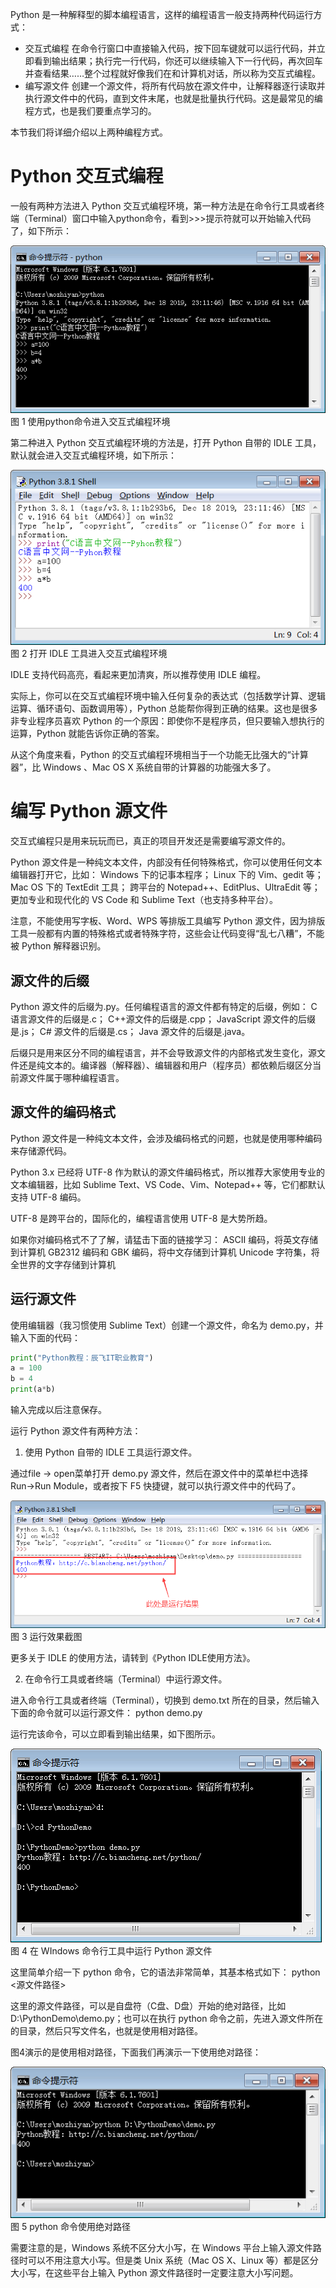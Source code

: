 Python 是一种解释型的脚本编程语言，这样的编程语言一般支持两种代码运行方式：
-  交互式编程
在命令行窗口中直接输入代码，按下回车键就可以运行代码，并立即看到输出结果；执行完一行代码，你还可以继续输入下一行代码，再次回车并查看结果……整个过程就好像我们在和计算机对话，所以称为交互式编程。
-  编写源文件
创建一个源文件，将所有代码放在源文件中，让解释器逐行读取并执行源文件中的代码，直到文件末尾，也就是批量执行代码。这是最常见的编程方式，也是我们要重点学习的。

本节我们将详细介绍以上两种编程方式。
# Python 交互式编程
一般有两种方法进入 Python 交互式编程环境，第一种方法是在命令行工具或者终端（Terminal）窗口中输入python命令，看到>>>提示符就可以开始输入代码了，如下所示：
<div class='img_content'>
    <img  src="../imgs/2.2.1.gif" />
    <span>图 1 使用python命令进入交互式编程环境</span>
</div>


第二种进入 Python 交互式编程环境的方法是，打开 Python 自带的 IDLE 工具，默认就会进入交互式编程环境，如下所示：
<div class='img_content'>
    <img  src="../imgs/2.2.2.gif" />
    <span>图 2 打开 IDLE 工具进入交互式编程环境</span>
</div>

IDLE 支持代码高亮，看起来更加清爽，所以推荐使用 IDLE 编程。

实际上，你可以在交互式编程环境中输入任何复杂的表达式（包括数学计算、逻辑运算、循环语句、函数调用等），Python 总能帮你得到正确的结果。这也是很多非专业程序员喜欢 Python 的一个原因：即使你不是程序员，但只要输入想执行的运算，Python 就能告诉你正确的答案。

从这个角度来看，Python 的交互式编程环境相当于一个功能无比强大的“计算器”，比 Windows 、Mac OS X 系统自带的计算器的功能强大多了。
# 编写 Python 源文件
交互式编程只是用来玩玩而已，真正的项目开发还是需要编写源文件的。

Python 源文件是一种纯文本文件，内部没有任何特殊格式，你可以使用任何文本编辑器打开它，比如：
Windows 下的记事本程序；
Linux 下的 Vim、gedit 等；
Mac OS 下的 TextEdit 工具；
跨平台的 Notepad++、EditPlus、UltraEdit 等；
更加专业和现代化的 VS Code 和 Sublime Text（也支持多种平台）。

注意，不能使用写字板、Word、WPS 等排版工具编写 Python 源文件，因为排版工具一般都有内置的特殊格式或者特殊字符，这些会让代码变得“乱七八糟”，不能被 Python 解释器识别。
## 源文件的后缀
Python 源文件的后缀为.py。任何编程语言的源文件都有特定的后缀，例如：
C语言源文件的后缀是.c；
C++源文件的后缀是.cpp；
JavaScript 源文件的后缀是.js；
C# 源文件的后缀是.cs；
Java 源文件的后缀是.java。

后缀只是用来区分不同的编程语言，并不会导致源文件的内部格式发生变化，源文件还是纯文本的。编译器（解释器）、编辑器和用户（程序员）都依赖后缀区分当前源文件属于哪种编程语言。
## 源文件的编码格式
Python 源文件是一种纯文本文件，会涉及编码格式的问题，也就是使用哪种编码来存储源代码。

Python 3.x 已经将 UTF-8 作为默认的源文件编码格式，所以推荐大家使用专业的文本编辑器，比如 Sublime Text、VS Code、Vim、Notepad++ 等，它们都默认支持 UTF-8 编码。

UTF-8 是跨平台的，国际化的，编程语言使用 UTF-8 是大势所趋。

如果你对编码格式不了了解，请猛击下面的链接学习：
ASCII 编码，将英文存储到计算机
GB2312 编码和 GBK 编码，将中文存储到计算机
Unicode 字符集，将全世界的文字存储到计算机
## 运行源文件
使用编辑器（我习惯使用 Sublime Text）创建一个源文件，命名为 demo.py，并输入下面的代码：

```python
print("Python教程：辰飞IT职业教育")
a = 100
b = 4
print(a*b)
```
输入完成以后注意保存。

运行 Python 源文件有两种方法：

1) 使用 Python 自带的 IDLE 工具运行源文件。

通过file -> open菜单打开 demo.py 源文件，然后在源文件中的菜单栏中选择Run->Run Module，或者按下 F5 快捷键，就可以执行源文件中的代码了。
<div class='img_content'>
    <img  src="../imgs/2.2.3.gif" />
    <span>图 3 运行效果截图</span>
</div>

更多关于 IDLE 的使用方法，请转到《Python IDLE使用方法》。

2) 在命令行工具或者终端（Terminal）中运行源文件。

进入命令行工具或者终端（Terminal），切换到 demo.txt 所在的目录，然后输入下面的命令就可以运行源文件：
python demo.py

运行完该命令，可以立即看到输出结果，如下图所示。
<div class='img_content'>
    <img  src="../imgs/2.2.4.gif" />
    <span>图 4 在 WIndows 命令行工具中运行 Python 源文件</span>
</div>
 


这里简单介绍一下 python 命令，它的语法非常简单，其基本格式如下：
python <源文件路径>

这里的源文件路径，可以是自盘符（C盘、D盘）开始的绝对路径，比如D:\PythonDemo\demo.py；也可以在执行 python 命令之前，先进入源文件所在的目录，然后只写文件名，也就是使用相对路径。

图4演示的是使用相对路径，下面我们再演示一下使用绝对路径：
<div class='img_content'>
    <img  src="../imgs/2.2.5.gif" />
    <span>图 5 python 命令使用绝对路径</span>
</div>
 
需要注意的是，Windows 系统不区分大小写，在 Windows 平台上输入源文件路径时可以不用注意大小写。但是类 Unix 系统（Mac OS X、Linux 等）都是区分大小写，在这些平台上输入 Python 源文件路径时一定要注意大小写问题。